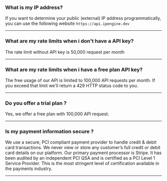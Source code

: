 ### What is my IP address?
If you want to determine your public (external) IP address programmatically, you can use the following website `https://api.ipengine.dev`

---
### What are my rate limits when i don't have a API key?
The rate limit without API key is 50,000 request per month

---
### What are my rate limits when i have a free plan API key?
The free usage of our API is limited to 100,000 API requests per month. If you exceed that limit we'll return a 429 HTTP status code to you.

---
### Do you offer a trial plan ?
Yes, we offer a free plan with 100,000 API request.

----
### Is my payment information secure ?
We use a secure, PCI compliant payment provider to handle credit & debit card transactions. We never view or store any customer’s full credit or debit card details on our platform. Our primary payment processor is Stripe. It has been audited by an independent PCI QSA and is certified as a PCI Level 1 Service Provider. This is the most stringent level of certification available in the payments industry.

---
